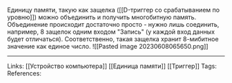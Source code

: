 Единицу памяти, такую как защелка ([[D-триггер со срабатыванием по уровню]]) можно объединить и получить многобитную память. Объединение происходит достаточно просто - нужно лишь соединить, например, 8 защелок одним входом "Запись" (у каждой вход данных будет отличаться). Соответственно, такая защелка хранит 8-мибитное значение как единое число. 
![[Pasted image 20230608065650.png]]
___
Links: [[Устройство компьютера]] [[Единица памяти]] [[Триггер]]
Tags:
References: